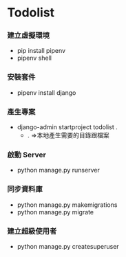 # Todolist

### 建立虛擬環境

- pip install pipenv
- pipenv shell

### 安裝套件

- pipenv install django

### 產生專案

- django-admin startproject todolist .
  - . =>本地產生需要的目錄跟檔案

### 啟動 Server

- python manage.py runserver

### 同步資料庫

- python manage.py makemigrations
- python manage.py migrate

### 建立超級使用者

- python manage.py createsuperuser
